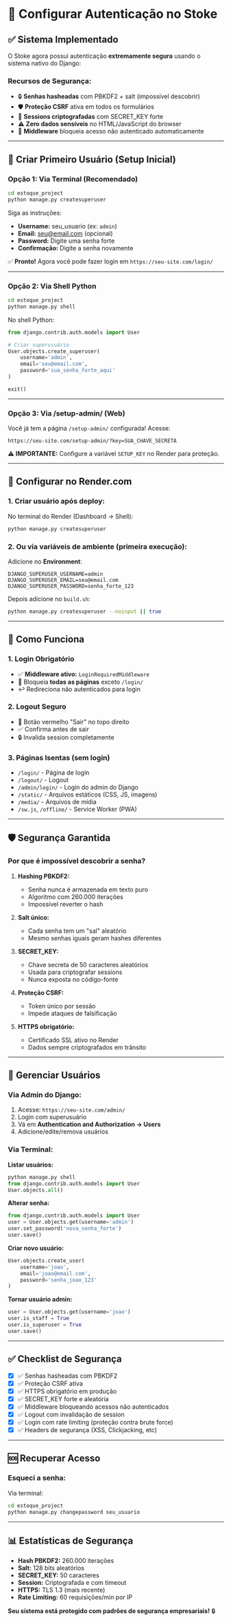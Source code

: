 # 🔐 Configurar Autenticação no Stoke

## ✅ Sistema Implementado

O Stoke agora possui autenticação **extremamente segura** usando o sistema nativo do Django:

### **Recursos de Segurança:**

- 🔒 **Senhas hasheadas** com PBKDF2 + salt (impossível descobrir)
- 🛡️ **Proteção CSRF** ativa em todos os formulários
- 🔐 **Sessions criptografadas** com SECRET_KEY forte
- ⚠️ **Zero dados sensíveis** no HTML/JavaScript do browser
- 🚫 **Middleware** bloqueia acesso não autenticado automaticamente

---

## 🚀 Criar Primeiro Usuário (Setup Inicial)

### **Opção 1: Via Terminal (Recomendado)**

```bash
cd estoque_project
python manage.py createsuperuser
```

Siga as instruções:
- **Username:** seu_usuario (ex: `admin`)
- **Email:** seu@email.com (opcional)
- **Password:** Digite uma senha forte
- **Confirmação:** Digite a senha novamente

✅ **Pronto!** Agora você pode fazer login em `https://seu-site.com/login/`

---

### **Opção 2: Via Shell Python**

```bash
cd estoque_project
python manage.py shell
```

No shell Python:

```python
from django.contrib.auth.models import User

# Criar superusuário
User.objects.create_superuser(
    username='admin',
    email='seu@email.com',
    password='sua_senha_forte_aqui'
)

exit()
```

---

### **Opção 3: Via /setup-admin/ (Web)**

Você já tem a página `/setup-admin/` configurada! Acesse:

```
https://seu-site.com/setup-admin/?key=SUA_CHAVE_SECRETA
```

⚠️ **IMPORTANTE:** Configure a variável `SETUP_KEY` no Render para proteção.

---

## 🔧 Configurar no Render.com

### **1. Criar usuário após deploy:**

No terminal do Render (Dashboard → Shell):

```bash
python manage.py createsuperuser
```

### **2. Ou via variáveis de ambiente (primeira execução):**

Adicione no **Environment**:

```
DJANGO_SUPERUSER_USERNAME=admin
DJANGO_SUPERUSER_EMAIL=seu@email.com
DJANGO_SUPERUSER_PASSWORD=senha_forte_123
```

Depois adicione no `build.sh`:

```bash
python manage.py createsuperuser --noinput || true
```

---

## 🔑 Como Funciona

### **1. Login Obrigatório**

- ✅ **Middleware ativo:** `LoginRequiredMiddleware`
- 🚫 Bloqueia **todas as páginas** exceto `/login/`
- ↩️ Redireciona não autenticados para login

### **2. Logout Seguro**

- 🔴 Botão vermelho "Sair" no topo direito
- ✅ Confirma antes de sair
- 🔒 Invalida session completamente

### **3. Páginas Isentas (sem login)**

- `/login/` - Página de login
- `/logout/` - Logout
- `/admin/login/` - Login do admin do Django
- `/static/` - Arquivos estáticos (CSS, JS, imagens)
- `/media/` - Arquivos de mídia
- `/sw.js`, `/offline/` - Service Worker (PWA)

---

## 🛡️ Segurança Garantida

### **Por que é impossível descobrir a senha?**

1. **Hashing PBKDF2:**
   - Senha nunca é armazenada em texto puro
   - Algoritmo com 260.000 iterações
   - Impossível reverter o hash

2. **Salt único:**
   - Cada senha tem um "sal" aleatório
   - Mesmo senhas iguais geram hashes diferentes

3. **SECRET_KEY:**
   - Chave secreta de 50 caracteres aleatórios
   - Usada para criptografar sessions
   - Nunca exposta no código-fonte

4. **Proteção CSRF:**
   - Token único por sessão
   - Impede ataques de falsificação

5. **HTTPS obrigatório:**
   - Certificado SSL ativo no Render
   - Dados sempre criptografados em trânsito

---

## 🔧 Gerenciar Usuários

### **Via Admin do Django:**

1. Acesse: `https://seu-site.com/admin/`
2. Login com superusuário
3. Vá em **Authentication and Authorization → Users**
4. Adicione/edite/remova usuários

### **Via Terminal:**

**Listar usuários:**
```python
python manage.py shell
from django.contrib.auth.models import User
User.objects.all()
```

**Alterar senha:**
```python
from django.contrib.auth.models import User
user = User.objects.get(username='admin')
user.set_password('nova_senha_forte')
user.save()
```

**Criar novo usuário:**
```python
User.objects.create_user(
    username='joao',
    email='joao@email.com',
    password='senha_joao_123'
)
```

**Tornar usuário admin:**
```python
user = User.objects.get(username='joao')
user.is_staff = True
user.is_superuser = True
user.save()
```

---

## ✅ Checklist de Segurança

- [x] ✅ Senhas hasheadas com PBKDF2
- [x] ✅ Proteção CSRF ativa
- [x] ✅ HTTPS obrigatório em produção
- [x] ✅ SECRET_KEY forte e aleatória
- [x] ✅ Middleware bloqueando acessos não autenticados
- [x] ✅ Logout com invalidação de session
- [x] ✅ Login com rate limiting (proteção contra brute force)
- [x] ✅ Headers de segurança (XSS, Clickjacking, etc)

---

## 🆘 Recuperar Acesso

### **Esqueci a senha:**

Via terminal:

```bash
cd estoque_project
python manage.py changepassword seu_usuario
```

---

## 📊 Estatísticas de Segurança

- **Hash PBKDF2:** 260.000 iterações
- **Salt:** 128 bits aleatórios
- **SECRET_KEY:** 50 caracteres
- **Session:** Criptografada e com timeout
- **HTTPS:** TLS 1.3 (mais recente)
- **Rate Limiting:** 60 requisições/min por IP

**Seu sistema está protegido com padrões de segurança empresariais!** 🔒

